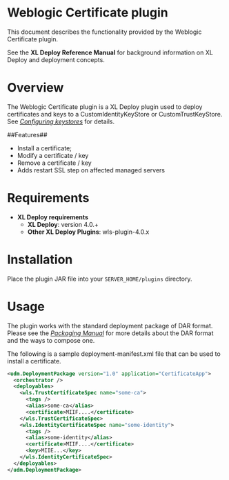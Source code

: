 #  Weblogic Certificate plugin #

This document describes the functionality provided by the Weblogic Certificate plugin.

See the **XL Deploy Reference Manual** for background information on XL Deploy and deployment concepts.

# Overview #


The Weblogic Certificate plugin is a XL Deploy plugin used to deploy certificates and keys to a CustomIdentityKeyStore or CustomTrustKeyStore. See [_Configuring keystores_](http://docs.oracle.com/cd/E24329_01/apirefs.1211/e24401/taskhelp/security/ConfigureKeystoresAndSSL.html) for details.

##Features##

* Install a certificate;
* Modify a certificate / key
* Remove a certificate / key
* Adds restart SSL step on affected managed servers

# Requirements #

* **XL Deploy requirements**
	* **XL Deploy**: version 4.0.+
	* **Other XL Deploy Plugins**: wls-plugin-4.0.x

# Installation

Place the plugin JAR file into your `SERVER_HOME/plugins` directory. 

# Usage #

The plugin works with the standard deployment package of DAR format. Please see the [_Packaging Manual_](http://docs.xebialabs.com/releases/4.0/deployit/packagingmanual.html) for more details about the DAR format and the ways to compose one. 

The following is a sample deployment-manifest.xml file that can be used to install a certificate.
```xml
<udm.DeploymentPackage version="1.0" application="CertificateApp">
  <orchestrator />
  <deployables>
    <wls.TrustCertificateSpec name="some-ca">
      <tags />
      <alias>some-ca</alias>
      <certificate>MIIF....</certificate>
    </wls.TrustCertificateSpec>
    <wls.IdentityCertificateSpec name="some-identity">
      <tags />
      <alias>some-identity</alias>
      <certificate>MIIF....</certificate>
      <key>MIIE...</key>
    </wls.IdentityCertificateSpec>
  </deployables>
</udm.DeploymentPackage>
```
